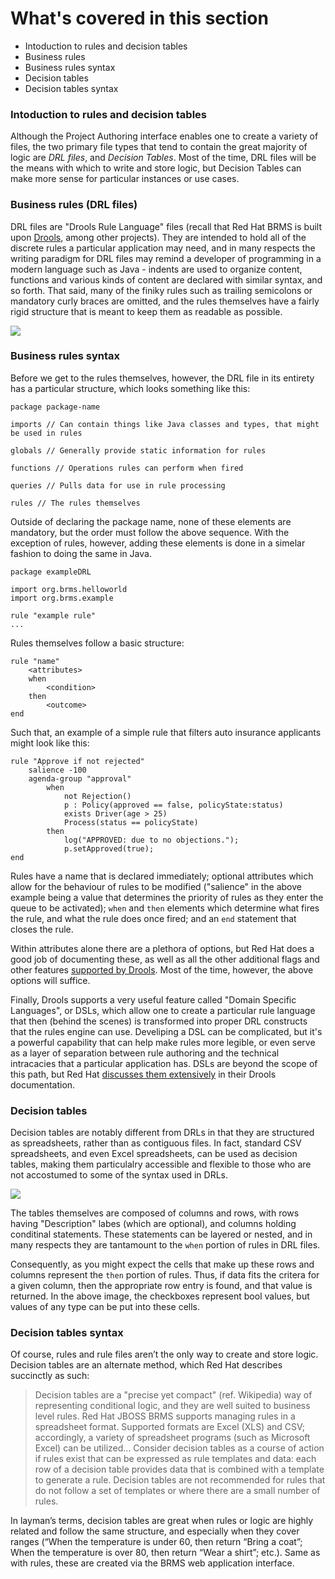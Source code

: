 <!--
{
"name": "part-four-rule-authoring-101",
"version" : "0.1",
"title" : "Part IV: Rule authoring 101",
"description" : "An introduction to creating business rules, decision tables, and related logical constructs.",
"homepage" : "https://github.com/outlearn-content/outlearn-modules",
"freshnessDate" : 2015-07-08,
"license" : "CC BY 4.0"
}
-->

<!-- @section -->

# What's covered in this section

* Intoduction to rules and decision tables
* Business rules
* Business rules syntax
* Decision tables
* Decision tables syntax


<!-- @section -->

### Intoduction to rules and decision tables

Although the Project Authoring interface enables one to create a variety of files, the two primary file types that tend to contain the great majority of logic are _DRL files_, and _Decision Tables_. Most of the time, DRL files will be the means with which to write and store logic, but Decision Tables can make more sense for particular instances or use cases.

<!-- @section -->

### Business rules (DRL files)

DRL files are "Drools Rule Language" files (recall that Red Hat BRMS is built upon [Drools](http://drools.org/), among other projects). They are intended to hold all of the discrete rules a particular application may need, and in many respects the writing paradigm for DRL files may remind a developer of programming in a modern language such as Java - indents are used to organize content, functions and various kinds of content are declared with similar syntax, and so forth. That said, many of the finiky rules such as trailing semicolons or mandatory curly braces are omitted, and the rules themselves have a fairly rigid structure that is meant to keep them as readable as possible.

![](https://cloud.githubusercontent.com/assets/15032492/10436472/8f620c10-70f4-11e5-9647-605a79e2ad08.png)

<!-- @section -->

### Business rules syntax

Before we get to the rules themselves, however, the DRL file in its entirety has a particular structure, which looks something like this:

```drl
package package-name

imports // Can contain things like Java classes and types, that might be used in rules

globals // Generally provide static information for rules

functions // Operations rules can perform when fired

queries // Pulls data for use in rule processing

rules // The rules themselves
```

Outside of declaring the package name, none of these elements are mandatory, but the order must follow the above sequence. With the exception of rules, however, adding these elements is done in a simelar fashion to doing the same in Java.

```drl
package exampleDRL

import org.brms.helloworld
import org.brms.example

rule "example rule"
...
```

Rules themselves follow a basic structure:

```drl
rule "name"
	<attributes>
	when
		<condition>
	then
		<outcome>
end
```

Such that, an example of a simple rule that filters auto insurance applicants might look like this:

```drl
rule "Approve if not rejected"
	salience -100
	agenda-group "approval"
		when
			not Rejection() 
			p : Policy(approved == false, policyState:status)
			exists Driver(age > 25)
			Process(status == policyState)
		then
			log("APPROVED: due to no objections."); 
			p.setApproved(true);
end
```

Rules have a name that is declared immediately; optional attributes which allow for the behaviour of rules to be modified ("salience" in the above example being a value that determines the priority of rules as they enter the queue to be activated); `when` and `then` elements which determine what fires the rule, and what the rule does once fired; and an `end` statement that closes the rule.

Within attributes alone there are a plethora of options, but Red Hat does a good job of documenting these, as well as all the other additional flags and other features [supported by Drools](http://docs.jboss.org/drools/release/6.3.0.Final/drools-docs/html/index.html). Most of the time, however, the above options will suffice.

Finally, Drools supports a very useful feature called "Domain Specific Languages", or DSLs, which allow one to create a particular rule language that then (behind the scenes) is transformed into proper DRL constructs that the rules engine can use. Develiping a DSL can be complicated, but it's a powerful capability that can help make rules more legible, or even serve as a layer of separation between rule authoring and the technical intracacies that a particular application has. DSLs are beyond the scope of this path, but Red Hat [discusses them extensively](http://docs.jboss.org/drools/release/6.3.0.Final/drools-docs/html/ch08.html#d0e11300) in their Drools documentation.

<!-- @section -->

### Decision tables

Decision tables are notably different from DRLs in that they are structured as spreadsheets, rather than as contiguous files. In fact, standard CSV spreadsheets, and even Excel spreadsheets, can be used as decision tables, making them particulalry accessible and flexible to those who are not accostumed to some of the syntax used in DRLs.

![](https://cloud.githubusercontent.com/assets/15032492/10436458/779a4250-70f4-11e5-80cc-a5c4bda2f35b.png)

The tables themselves are composed of columns and rows, with rows having "Description" labes (which are optional), and columns holding conditinal statements. These statements can be layered or nested, and in many respects they are tantamount to the `when` portion of rules in DRL files.

Consequently, as you might expect the cells that make up these rows and columns represent the `then` portion of rules. Thus, if data fits the critera for a given column, then the appropriate row entry is found, and that value is returned. In the above image, the checkboxes represent bool values, but values of any type can be put into these cells.

<!-- @section -->

### Decision tables syntax

Of course, rules and rule files aren’t the only way to create and store logic. Decision tables are an alternate method, which Red Hat describes succinctly as such:

> Decision tables are a "precise yet compact" (ref. Wikipedia) way of representing conditional logic, and they are well suited to business level rules. Red Hat JBOSS BRMS supports managing rules in a spreadsheet format. Supported formats are Excel (XLS) and CSV; accordingly, a variety of spreadsheet programs (such as Microsoft Excel) can be utilized… Consider decision tables as a course of action if rules exist that can be expressed as rule templates and data: each row of a decision table provides data that is combined with a template to generate a rule. Decision tables are not recommended for rules that do not follow a set of templates or where there are a small number of rules.

In layman’s terms, decision tables are great when rules or logic are highly related and follow the same structure, and especially when they cover ranges (“When the temperature is under 60, then return “Bring a coat”; When the temperature is over 80, then return “Wear a shirt”; etc.). Same as with rules, these are created via the BRMS web application interface.

<!-- @end -->

